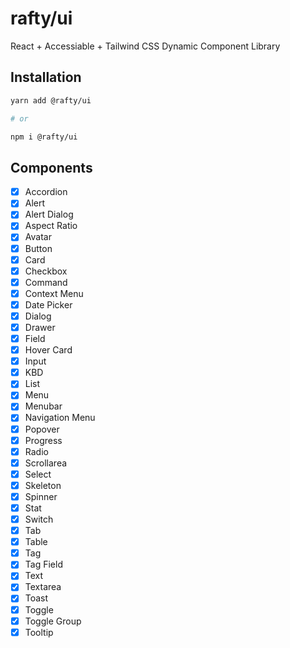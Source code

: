 # rafty/ui

React + Accessiable + Tailwind CSS Dynamic Component Library

## Installation

```sh
yarn add @rafty/ui

# or

npm i @rafty/ui
```

## Components

- [x] Accordion
- [x] Alert
- [x] Alert Dialog
- [x] Aspect Ratio
- [x] Avatar
- [x] Button
- [x] Card
- [x] Checkbox
- [x] Command
- [x] Context Menu
- [x] Date Picker
- [x] Dialog
- [x] Drawer
- [x] Field
- [x] Hover Card
- [x] Input
- [x] KBD
- [x] List
- [x] Menu
- [x] Menubar
- [x] Navigation Menu
- [x] Popover
- [x] Progress
- [x] Radio
- [x] Scrollarea
- [x] Select
- [x] Skeleton
- [x] Spinner
- [x] Stat
- [x] Switch
- [x] Tab
- [x] Table
- [x] Tag
- [x] Tag Field
- [x] Text
- [x] Textarea
- [x] Toast
- [x] Toggle
- [x] Toggle Group
- [x] Tooltip

